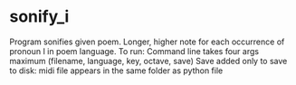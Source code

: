 # sonify_i

Program sonifies given poem. Longer, higher note for each occurrence of pronoun I in poem language.
To run: 
Command line takes four args maximum (filename, language, key, octave, save)
Save added only to save to disk: midi file appears in the same folder as python file


